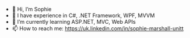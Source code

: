- 👋 Hi, I’m Sophie
- 👀 I have experience in C#, .NET Framework, WPF, MVVM
- 🌱 I’m currently learning ASP.NET, MVC, Web APIs
- 📫 How to reach me: https://uk.linkedin.com/in/sophie-marshall-unitt
